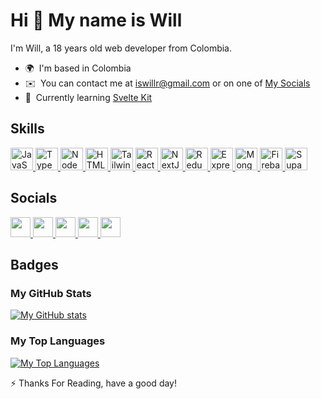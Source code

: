 # Hi 👋 My name is Will

I'm Will, a 18 years old web developer from Colombia.

- 🌍  I'm based in Colombia
- ✉️  You can contact me at [iswillr@gmail.com](mailto:iswillr@gmail.com) or on one of [My Socials](#socials)
- 🧠  Currently learning [Svelte Kit](https://kit.svelte.dev)
<!-- - 🚀  I'm currently working on [nothing](https://no.thing) -->
<!-- - 🖥️  See my portfolio at [my page](https://iswilljr.dev) -->

## Skills

<a href="https://developer.mozilla.org/en-US/docs/Web/JavaScript" target="_blank" rel="noreferrer">
  <img src="https://raw.githubusercontent.com/danielcranney/readme-generator/main/public/icons/skills/javascript-colored.svg" width="36" height="36" alt="JavaScript" />
</a>
<a href="https://www.typescriptlang.org/" target="_blank" rel="noreferrer">
  <img src="https://raw.githubusercontent.com/danielcranney/readme-generator/main/public/icons/skills/typescript-colored.svg" width="36" height="36" alt="TypeScript" />
</a>
<a href="https://nodejs.org/en/" target="_blank" rel="noreferrer">
  <img src="https://raw.githubusercontent.com/danielcranney/readme-generator/main/public/icons/skills/nodejs-colored.svg" width="36" height="36" alt="NodeJS" />
</a>
<a href="https://developer.mozilla.org/en-US/docs/Glossary/HTML5" target="_blank" rel="noreferrer">
  <img src="https://raw.githubusercontent.com/danielcranney/readme-generator/main/public/icons/skills/html5-colored.svg" width="36" height="36" alt="HTML5" />
</a>
<a href="https://tailwindcss.com/" target="_blank" rel="noreferrer">
  <img src="https://raw.githubusercontent.com/danielcranney/readme-generator/main/public/icons/skills/tailwindcss-colored.svg" width="36" height="36" alt="TailwindCSS" />
</a>
<a href="https://reactjs.org/" target="_blank" rel="noreferrer">
  <img src="https://raw.githubusercontent.com/danielcranney/readme-generator/main/public/icons/skills/react-colored.svg" width="36" height="36" alt="React" />
</a>
<a href="https://nextjs.org/docs" target="_blank" rel="noreferrer">
  <img src="https://raw.githubusercontent.com/danielcranney/readme-generator/main/public/icons/skills/nextjs-colored-dark.svg" width="36" height="36" alt="NextJs" />
</a>
<a href="https://redux.js.org/" target="_blank" rel="noreferrer">
  <img src="https://raw.githubusercontent.com/danielcranney/readme-generator/main/public/icons/skills/redux-colored.svg" width="36" height="36" alt="Redux" />
</a>
<a href="https://expressjs.com/" target="_blank" rel="noreferrer">
  <img src="https://raw.githubusercontent.com/danielcranney/readme-generator/main/public/icons/skills/express-colored-dark.svg" width="36" height="36" alt="Express" />
</a>
<a href="https://www.mongodb.com/" target="_blank" rel="noreferrer">
  <img src="https://raw.githubusercontent.com/danielcranney/readme-generator/main/public/icons/skills/mongodb-colored.svg" width="36" height="36" alt="MongoDB" />
</a>
<a href="https://firebase.google.com/" target="_blank" rel="noreferrer">
  <img src="https://raw.githubusercontent.com/danielcranney/readme-generator/main/public/icons/skills/firebase-colored.svg" width="36" height="36" alt="Firebase" />
</a>
<a href="https://supabase.io/" target="_blank" rel="noreferrer">
  <img src="https://raw.githubusercontent.com/danielcranney/readme-generator/main/public/icons/skills/supabase-colored.svg" width="36" height="36" alt="Supabase" />
</a>

## Socials

<a href="https://codesandbox.io/u/iswilljr" target="_blank" rel="noreferrer">
  <img src="https://raw.githubusercontent.com/danielcranney/readme-generator/main/public/icons/socials/codesandbox-dark.svg" width="32" height="32" />
</a>
<a href="https://www.dev.to/iswilljr" target="_blank" rel="noreferrer">
  <img src="https://raw.githubusercontent.com/danielcranney/readme-generator/main/public/icons/socials/devdotto-dark.svg" width="32" height="32" />
</a>
<a href="https://www.github.com/iswilljr" target="_blank" rel="noreferrer">
  <img src="https://raw.githubusercontent.com/danielcranney/readme-generator/main/public/icons/socials/github-dark.svg" width="32" height="32" />
</a>
<a href="https://www.stackoverflow.com/users/18870886/iswilljr" target="_blank" rel="noreferrer">
  <img src="https://raw.githubusercontent.com/danielcranney/readme-generator/main/public/icons/socials/stackoverflow.svg" width="32" height="32" />
</a>
<a href="https://www.twitter.com/iswilljr" target="_blank" rel="noreferrer">
  <img src="https://raw.githubusercontent.com/danielcranney/readme-generator/main/public/icons/socials/twitter.svg" width="32" height="32" />
</a>
<!-- <a href="https://www.twitch.tv/iswilljr" target="_blank" rel="noreferrer">
  <img src="https://raw.githubusercontent.com/danielcranney/readme-generator/main/public/icons/socials/twitch.svg" width="32" height="32" />
</a> -->

## Badges

### My GitHub Stats

[![My GitHub stats](https://github-readme-stats.vercel.app/api?username=iswilljr&show_icons=true&count_private=true&show_icons=true&hide_border=true&theme=github_dark)](http://www.github.com/iswilljr)

### My Top Languages

[![My Top Languages](https://github-readme-stats.vercel.app/api/top-langs/?username=iswilljr&langs_count=10&hide_border=true&locale=en&custom_title=Top%20%Languages&layout=compact&theme=github_dark)](http://www.github.com/iswilljr)

⚡ Thanks For Reading, have a good day!
